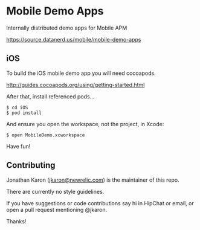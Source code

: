 # Mobile Demo Apps

Internally distributed demo apps for Mobile APM

https://source.datanerd.us/mobile/mobile-demo-apps


## iOS

To build the iOS mobile demo app you will need cocoapods.

http://guides.cocoapods.org/using/getting-started.html

After that, install referenced pods...

    $ cd iOS
    $ pod install

And ensure you open the workspace, not the project, in Xcode:

    $ open MobileDemo.xcworkspace

Have fun!


## Contributing

Jonathan Karon (jkaron@newrelic.com) is the maintainer of this repo.

There are currently no style guidelines.

If you have suggestions or code contributions say hi in HipChat or email,
or open a pull request mentioning @jkaron.

Thanks!

